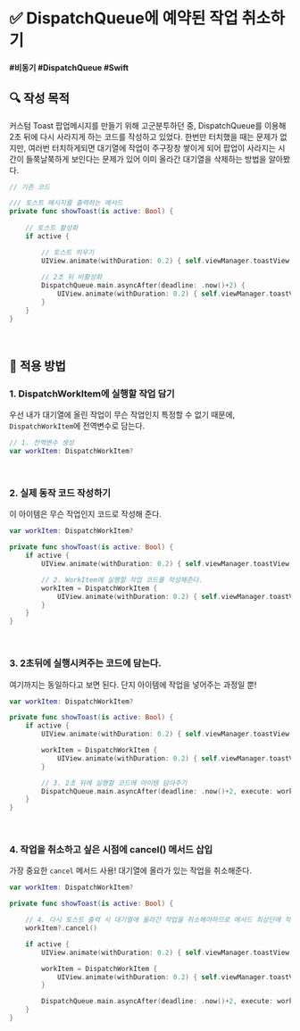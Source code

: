 # ✅ DispatchQueue에 예약된 작업 취소하기

#### #비동기 #DispatchQueue #Swift

## **🔍** 작성 목적

커스텀 Toast 팝업메시지를 만들기 위해 고군분투하던 중, DispatchQueue를 이용해 2초 뒤에 다시 사라지게 하는 코드를 작성하고 있었다. 한번만 터치했을 때는 문제가 없지만, 여러번 터치하게되면 대기열에 작업이 주구장창 쌓이게 되어 팝업이 사라지는 시간이 들쭉날쭉하게 보인다는 문제가 있어 이미 올라간 대기열을 삭제하는 방법을 알아봤다.

~~~swift
// 기존 코드

/// 토스트 메시지를 출력하는 메서드
private func showToast(is active: Bool) {
    
    // 토스트 활성화
    if active {

        // 토스트 띄우기
        UIView.animate(withDuration: 0.2) { self.viewManager.toastView.alpha = 1 }
        
        // 2초 뒤 비활성화
        DispatchQueue.main.asyncAfter(deadline: .now()+2) {
            UIView.animate(withDuration: 0.2) { self.viewManager.toastView.alpha = 0 }
        }
    }
}
~~~

<br>

## 📌 적용 방법

### 1. DispatchWorkItem에 실행할 작업 담기

우선 내가 대기열에 올린 작업이 무슨 작업인지 특정할 수 없기 때문에, `DispatchWorkItem`에 전역변수로 담는다.

~~~swift
// 1. 전역변수 생성
var workItem: DispatchWorkItem?
~~~

<br>

### 2. 실제 동작 코드 작성하기

이 아이템은 무슨 작업인지 코드로 작성해 준다.

~~~swift
var workItem: DispatchWorkItem?

private func showToast(is active: Bool) {
    if active {
        UIView.animate(withDuration: 0.2) { self.viewManager.toastView.alpha = 1 }

        // 2. WorkItem에 실행할 작업 코드를 작성해준다.
        workItem = DispatchWorkItem {
            UIView.animate(withDuration: 0.2) { self.viewManager.toastView.alpha = 0 }
        }
    }
}
~~~

<br>

### 3. 2초뒤에 실행시켜주는 코드에 담는다.

여기까지는 동일하다고 보면 된다. 단지 아이템에 작업을 넣어주는 과정일 뿐!

~~~swift
var workItem: DispatchWorkItem?

private func showToast(is active: Bool) {
    if active {
        UIView.animate(withDuration: 0.2) { self.viewManager.toastView.alpha = 1 }

        workItem = DispatchWorkItem {
            UIView.animate(withDuration: 0.2) { self.viewManager.toastView.alpha = 0 }
        }

        // 3. 2초 뒤에 실행할 코드에 아이템 담아주기
        DispatchQueue.main.asyncAfter(deadline: .now()+2, execute: workItem!)
    }
}
~~~

<br>

### 4. 작업을 취소하고 싶은 시점에 cancel() 메서드 삽입

가장 중요한 `cancel` 메서드 사용! 대기열에 올라가 있는 작업을 취소해준다.

~~~swift
var workItem: DispatchWorkItem?

private func showToast(is active: Bool) {

    // 4. 다시 토스트 출력 시 대기열에 올라간 작업을 취소해야하므로 메서드 최상단에 작성
    workItem?.cancel()

    if active {
        UIView.animate(withDuration: 0.2) { self.viewManager.toastView.alpha = 1 }

        workItem = DispatchWorkItem {
            UIView.animate(withDuration: 0.2) { self.viewManager.toastView.alpha = 0 }
        }

        DispatchQueue.main.asyncAfter(deadline: .now()+2, execute: workItem!)
    }
}
~~~